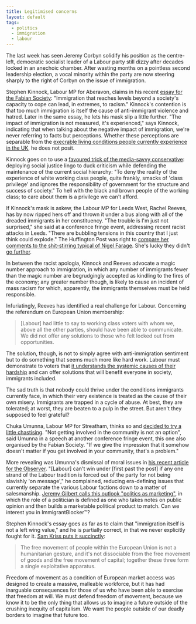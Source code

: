 ```yaml
---
title: Legitimised concerns
layout: default
tags:
  - politics
  - immigration
  - labour
---
```


The last week has seen Jeremy Corbyn solidify his position as the centre-left, democratic socialist leader of a Labour party still dizzy after decades locked in an anechoic chamber. After wasting months on a pointless second leadership election, a vocal minority within the party are now steering sharply to the right of Corbyn on the issue of immigration.

Stephen Kinnock, Labour MP for Aberavon, claims in his recent [essay for the Fabian Society][1]: "Immigration that reaches levels beyond a society's capacity to cope can lead, in extremes, to racism." Kinnock's contention is that too much immigration is itself the cause of anti-immigrant violence and hatred. Later in the same essay, he lets his mask slip a little further. "The impact of immigration is not measured, it's experienced," says Kinnock, indicating that when talking about the negative impact of immigration, we're never referring to facts but perceptions. Whether these perceptions are separable from the [execrable living conditions people currently experience in the UK][2], he does not posit.

Kinnock goes on to use a [favoured trick of the media-savvy conservative][3]: deploying social justice lingo to duck criticism while defending the maintenance of the current social hierarchy: "To deny the reality of the experience of white working class people, quite frankly, smacks of 'class privilege' and ignores the responsibility of government for the structure and success of society." To hell with the black and brown people of the working class; to care about them is a privilege we can't afford.

If Kinnock's mask is askew, the Labour MP for Leeds West, Rachel Reeves, has by now ripped hers off and thrown it under a bus along with all of the dreaded immigrants in her constituency. "The trouble is I'm just not surprised," she said at a conference fringe event, addressing recent racist attacks in Leeds. "There are bubbling tensions in this country that I just think could explode." The Huffington Post was right to [compare her comments to the shit-stirring typical of Nigel Farage][4]. She's lucky they didn't [go further][5].

In between the racist apologia, Kinnock and Reeves advocate a magic number approach to immigration, in which any number of immigrants fewer than the magic number are begrudgingly accepted as kindling to the fires of the economy; any greater number though, is likely to cause an incident of mass racism for which, apparently, the immigrants themselves must be held responsible.

Infuriatingly, Reeves has identified a real challenge for Labour. Concerning the referendum on European Union membership:

> [Labour] had little to say to working class voters with whom we, above all the other parties, should have been able to communicate. We did not offer any solutions to those who felt locked out from opportunities.

The solution, though, is not to simply agree with anti-immigration sentiment but to do something that seems much more like hard work. Labour must demonstrate to voters that [it understands the systemic causes of their hardship][10] and can offer solutions that will benefit everyone in society, immigrants included.

The sad truth is that nobody could thrive under the conditions immigrants currently face, in which their very existence is treated as the cause of their own misery. Immigrants are trapped in a cycle of abuse. At best, they are tolerated; at worst, they are beaten to a pulp in the street. But aren't they supposed to feel grateful?

Chuka Umunna, Labour MP for Streatham, thinks so and [decided to try a little chastising][6]. "Not getting involved in the community is not an option", said Umunna in a speech at another conference fringe event, this one also organised by the Fabian Society. "If we give the impression that it somehow doesn't matter if you get involved in your community, that's a problem."

More revealing was Umunna's dismissal of moral issues in [his recent article for the Observer][7]. "[Labour] can't win under [first past the post] if any one strand of the Labour tradition is forced out of the party for not being slavishly 'on message'," he complained, reducing era-defining issues that currently separate the various Labour factions down to a matter of salesmanship. [Jeremy Gilbert calls this outlook "politics as marketing"][8], in which the role of a politician is defined as one who takes notes on public opinion and then builds a marketable political product to match. Can we interest you in ImmigrantBlocker&#8482;?

Stephen Kinnock's essay goes as far as to claim that "immigration itself is not a left wing value," and he is partially correct, in that we never explicitly fought for it. [Sam Kriss puts it succinctly][9]:

> The free movement of people within the European Union is not a humanitarian gesture, and it's not dissociable from the free movement of goods and the free movement of capital; together these three form a single exploitative apparatus.

Freedom of movement as a condition of European market access was designed to create a massive, malleable workforce, but it has had inarguable consequences for those of us who have been able to exercise that freedom at will. We must defend freedom of movement, because we know it to be the only thing that allows us to imagine a future outside of the crushing inequity of capitalism. We want the people outside of our deadly borders to imagine that future too.

[1]: http://www.fabians.org.uk/wp-content/uploads/2016/09/FABJ4808_Europe_Report_130916_WEB_2.pdf
[2]: https://www.theguardian.com/society/2016/may/06/more-than-8-million-in-uk-struggle-to-put-food-on-table-survey-says
[3]: http://www.vice.com/en_uk/read/conservatives-use-the-language-of-social-justice-to-pursue-socially-unjust-policies
[4]: http://www.huffingtonpost.co.uk/entry/rachel-reeves-brexit-immigration-riots_uk_57ea791ee4b00e5804ef5ae0
[5]: https://en.wikipedia.org/wiki/Rivers_of_Blood_speech
[6]: https://www.theguardian.com/politics/2016/sep/25/chuka-umunna-integrate-immigrants-so-they-dont-lead-parallel-lives
[7]: https://www.theguardian.com/commentisfree/2016/sep/25/the-need-to-be-relevant-is-now
[8]: https://www.opendemocracy.net/uk/jeremy-gilbert/corbyn-whats-leader-really-for
[9]: http://www.versobooks.com/blogs/2756-defend-free-movement-without-illusions-on-the-significance-of-immigration
[10]: https://www.theguardian.com/politics/2016/sep/27/jeremy-corbyn-rules-out-pledge-cut-immigration
